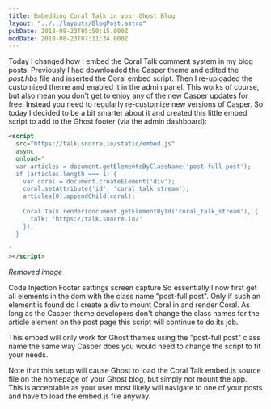 ```yaml
---
title: Embedding Coral Talk in your Ghost Blog
layout: "../../layouts/BlogPost.astro"
pubDate: 2018-08-23T05:50:15.000Z
modDate: 2018-08-23T07:11:34.000Z
---
```


Today I changed how I embed the Coral Talk comment system in my blog posts. Previously I had downloaded the Casper theme and edited the _post.hbs_ file and inserted the Coral embed script. Then I re-uploaded the customized theme and enabled it in the admin panel. This works of course, but also mean you don't get to enjoy any of the new Casper updates for free. Instead you need to regularly re-customize new versions of Casper. So today I decided to be a bit smarter about it and created this little embed script to add to the Ghost footer (via the admin dashboard):

```html
<script
  src="https://talk.snorre.io/static/embed.js"
  async
  onload="
  var articles = document.getElementsByClassName('post-full post');
  if (articles.length === 1) {
    var coral = document.createElement('div');
    coral.setAttribute('id', 'coral_talk_stream');
    articles[0].appendChild(coral);
    
    Coral.Talk.render(document.getElementById('coral_talk_stream'), {
      talk: 'https://talk.snorre.io/'
    });
  }
  
"
></script>
```

_Removed image_

Code Injection Footer settings screen capture
So essentially I now first get all elements in the dom with the class name "post-full post". Only if such an element is found do I create a div to mount Coral in and render Coral. As long as the Casper theme developers don't change the class names for the article element on the post page this script will continue to do its job.

This embed will only work for Ghost themes using the "post-full post" class name the same way Casper does you would need to change the script to fit your needs.

Note that this setup will cause Ghost to load the Coral Talk embed.js source file on the homepage of your Ghost blog, but simply not mount the app. This is acceptable as your user most likely will navigate to one of your posts and have to load the embed.js file anyway.
